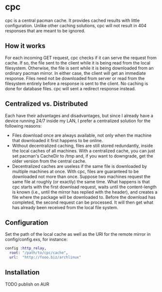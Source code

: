 # cpc

cpc is a central pacman cache. It provides cached results with little
configuration. Unlike other caching solutions, cpc will not result in 404
responses that are meant to be ignored.

## How it works

For each incoming GET request, cpc checks if it can serve the request from
cache. If so, the file sent to the client while it is being read from the local
filesystem. Otherwise, the file is sent while it is being downloaded from an
ordinary pacman mirror.
In either case, the client will get an immediate response. Files need not be
downloaded from server or read from the filesystem entirely before a response is
sent to the client.
No caching is done for database files. cpc will sent a redirect response
instead.

## Centralized vs. Distributed
Each have their advantages and disadvantages, but since I already have a device
running 24/7 inside my LAN, I prefer a centralized solution for the following
reasons:
* Files download once are always available, not only when the machine that
  downloaded it first happens to be online.
* Without decentralized caching, files are still stored redundantly, inside the
  local caches of all machines. With a centralized cache, you can just set
  pacman's CacheDir to /tmp and, if you want to downgrade, get the older version
  from the central cache.
* Decentralized caches are useless if the same file is downloaded by multiple
  machines at once. With cpc, files are guaranteed to be downloaded not more
  than once. Suppose two machines request the same file at roughly (or exactly)
  the same time. What happens is that cpc starts with the first download
  request, waits until the content-length is known (i.e., until the mirror has
  replied with the header), and creates a file where the package will be
  downloaded to. Before the download has completed, the second request can be
  processed. It will then get what has already been received from the local file
  system.

## Configuration

Set the path of the local cache as well as the URI for the remote mirror in
config/config.exs, for instance:

```elixir
config :http_relay,
  root: "/path/to/cpc/cache",
  url:  "http://fooo.biz/archlinux"
```

## Installation
TODO publish on AUR
